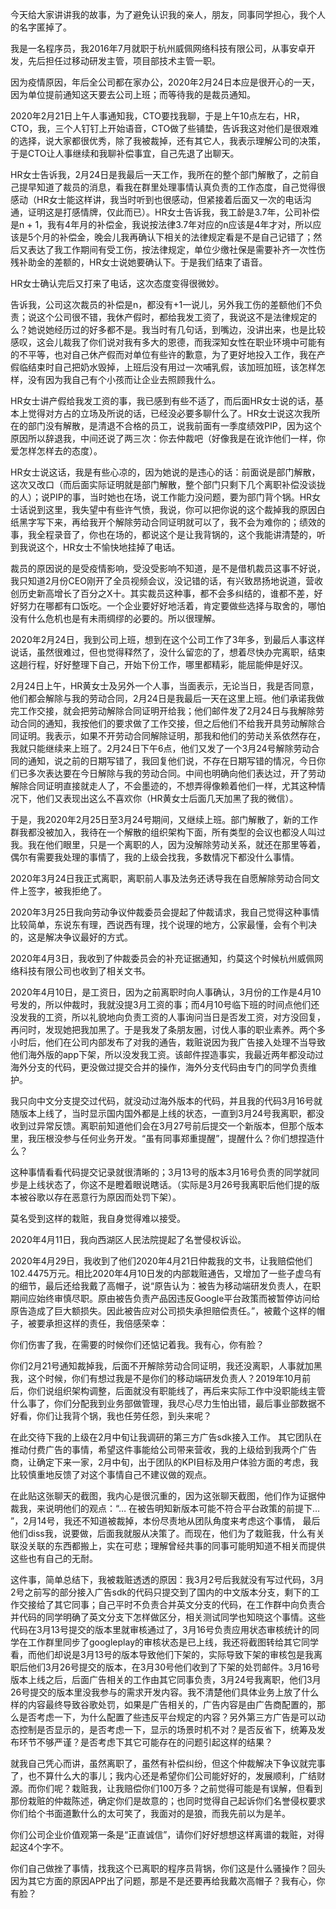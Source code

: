         
今天给大家讲讲我的故事，为了避免认识我的亲人，朋友，同事同学担心，我个人的名字匿掉了。




我是一名程序员，我2016年7月就职于杭州威佩网络科技有限公司，从事安卓开发，先后担任过移动研发主管，项目部技术主管一职。



因为疫情原因，年后全公司都在家办公，2020年2月24日本应是很开心的一天，因为单位提前通知这天要去公司上班；而等待我的是裁员通知。



2020年2月21日上午人事通知我，CTO要找我聊，于是上午10点左右，HR，CTO，我，三个人钉钉上开始语音，CTO做了些铺垫，告诉我这对他们是很艰难的选择，说大家都很优秀，除了我被裁掉，还有其它人，我表示理解公司的决策，于是CTO让人事继续和我聊补偿事宜，自己先退了出聊天。



HR女士告诉我，2月24日是我最后一天工作，我所在的整个部门解散了，之前自己提早知道了裁员的消息，看我在群里处理事情认真负责的工作态度，自己觉得很感动（HR女士能这样讲，我当时听到也很感动，但紧接着后面又一次的电话沟通，证明这是打感情牌，仅此而已）。HR女士告诉我，我工龄是3.7年，公司补偿是n + 1，我有4年月的补偿金，我说按法律3.7年对应的n应该是4年才对，所以应该是5个月的补偿金，晚会儿我再确认下相关的法律规定看是不是自己记错了；然后又表达了我工作期间有受工伤，按法律规定，单位少缴社保是需要补齐一次性伤残补助金的差额的，HR女士说她要确认下。于是我们结束了语音。



HR女士确认完后又打来了电话，这次态度变得很微妙。



告诉我，公司这次裁员的补偿是n，都没有+1一说儿，另外我工伤的差额他们不负责；说这个公司很不错，我休产假时，都给我发工资了，我说这不是法律规定的么？她说她经历过的好多都不是。我当时有几句话，到嘴边，没讲出来，也是比较感叹，这会儿裁我了你们说对我有多大的恩德，而我深知女性在职业环境中可能有的不平等，也对自己休产假而对单位有些许的歉意，为了更好地投入工作，我在产假临结束时自己把奶水毁掉，上班后没有用过一次哺乳假，该加班加班，该怎样怎样，没有因为我自己有个小孩而让企业去照顾我什么。



HR女士讲产假给我发工资的事，我已感到有些不适了，而后面HR女士说的话，基本上觉得对方占的立场及所说的话，已经没必要多聊什么了。HR女士说这次我所在的部门没有解散，是清退不合格的员工，说我前面有一季度绩效PIP，因为这个原因所以辞退我，中间还说了两三次：你去仲裁吧（好像我是在讹诈他们一样，你爱怎样怎样去的态度）。



HR女士说这话，我是有些心凉的，因为她说的是违心的话：前面说是部门解散，这次又改口（而后面实际证明就是部门解散，整个部门只剩下几个离职补偿没谈拢的人）；说PIP的事，当时她也在场，说工作能力没问题，要为部门背个锅。HR女士话说到这里，我失望中有些许气愤，我说，你可以把你说的这个裁掉我的原因白纸黑字写下来，再给我开个解除劳动合同证明就可以了，我不会为难你的；绩效的事，我全程录音了，你也在场的，都说这个是让我背锅的，这个我能讲清楚的，听到我说这个，HR女士不愉快地挂掉了电话。



裁员的原因说的是受疫情影响，受没受影响不知道，是不是借机裁员这事不好说，我只知道2月份CEO刚开了全员视频会议，没记错的话，有兴致昂扬地说道，营收创历史新高增长了百分之X十。其实裁员这种事，都不会多纠结的，谁都不差，好好努力在哪都有口饭吃。一个企业要好好地活着，肯定要做些选择与取舍的，哪怕没有什么危机也是有未雨绸缪的必要的。所以很理解。

 
         


2020年2月24日，我到公司上班，想到在这个公司工作了3年多，到最后人事这样说话，虽然很难过，但也觉得释然了，没什么留恋的了，想着尽快办完离职，结束这趟行程，好好整理下自己，开始下份工作，哪里都精彩，能屈能伸是好汉。


2月24日上午，HR黄女士及另外一个人事，当面表示，无论当日，我是否同意，他们都会解除与我的劳动合同，2月24日是我最后一天在这里上班。他们承诺我做完工作交接，就会把劳动解除合同证明开给我；他们邮件发了2月24日与我解除劳动合同的通知，我按他们的要求做了工作交接，但之后他们不给我开具劳动解除合同证明。我表示，如果不开劳动合同解除证明，那我和他们的劳动关系依然存在，我就只能继续来上班了。2月24日下午6点，他们又发了一个3月24号解除劳动合同的通知，说之前的日期写错了，我回复他们说，不存在日期写错的情况，今日你们已多次表达要在今日解除与我的劳动合同。中间也明确向他们表达过，开了劳动解除合同证明直接就走人了，不会墨迹的，不想弄得像赖着他们一样，尤其这种情况下，他们又表现出这么不喜欢你（HR黄女士后面几天加黑了我的微信）。



于是，我2020年2月25日至3月24号期间，又继续上班。部门解散了，新的工作群我都没被加入，我待在一个解散的组织架构下面，所有类型的会议也都没人叫过我。我在他们眼里，只是一个离职的人，因为没解除劳动关系，就还在那里等着，偶尔有需要我处理的事情了，我的上级会找我，多数情况下都没什么事情。



2020年3月24日我正式离职，离职前人事及法务还诱导我在自愿解除劳动合同文件上签字，被我拒绝了。



2020年3月25日我向劳动争议仲裁委员会提起了仲裁请求，我自己觉得这种事情比较简单，东说东有理，西说西有理，找个说理的地方，公家最懂，会有个判决的，这是解决争议最好的方式。



2020年4月3日，我收到了仲裁委员会的补充证据通知，约莫这个时候杭州威佩网络科技有限公司也收到了相关文书。



2020年4月10日，是工资日，因为之前离职时向人事确认，3月份的工作是4月10号发的，所以仲裁时，我就没提3月工资的事；而4月10号临下班的时间点他们还没发我的工资，所以礼貌地向负责工资的人事询问当日是否发工资，对方没回复，再问时，发现她把我加黑了。于是我发了条朋友圈，讨伐人事的职业素养。两个多小时后，他们在公司内部发布了对我的通告，栽赃说因为我广告接入处理不当导致他们海外版的app下架，所以没发我工资。该邮件捏造事实，我最近两年都没动过海外分支的代码，更没做过提交合并的操作，海外分支代码由专门的同学负责维护。





 
        
我只向中文分支提交过代码，就没动过海外版本的代码，并且我的代码3月16号就随版本上线了，当时显示国内国外都是上线的状态，一直到3月24号我离职，都没收到过异常反馈。离职前知道他们会在3月27号前后提交一个新版本，但那个版本里，我压根没参与任何业务开发。“虽有同事郑重提醒”，提醒什么？你们想捏造什么？



这种事情看看代码提交记录就很清晰的；3月13号的版本3月16号负责的同学就同步是上线状态了，你这不是瞪着眼说瞎话。（实际是3月26号我离职后他们提的版本被谷歌以存在恶意行为原因而处罚下架）。



莫名受到这样的栽赃，我自身觉得难以接受。



2020年4月11日，我向西湖区人民法院提起了名誉侵权诉讼。








       
        
2020年4月29日，我收到了他们2020年4月21日仲裁我的文书，让我赔偿他们102.4475万元。相比2020年4月10日发的内部栽赃通告，又增加了一些子虚乌有的细节，最后还给我戴了高帽子，说“原告认为：被告为移动端研发负责人，在职期间应始终审慎尽职。原由被告负责产品因违反Google平台政策而被暂停访问给原告造成了巨大额损失。因此被告应对公司损失承担赔偿责任。”，被戴个这样的帽子，被要承担这样的责任，我倍感荣幸：

你们伤害了我，在需要的时候你们还惦记着我。我有心，你有脸？



你们2月21号通知裁掉我，后面不开解除劳动合同证明，我还没离职，人事就加黑我，这个时候，你们有想过我是不是你们的移动端研发负责人？2019年10月前后，你们说组织架构调整，后面就没有职能线了，再后来实际工作中没职能线主管什么事了，你们分配我到业务部做管理，我尽心尽力生怕出错，最后事业部数据不好看，你们让我背个锅，我也任劳任怨，到头来呢？


在此交待下我的上级在2月中旬让我调研的第三方广告sdk接入工作。 其它团队在推动付费广告的事情，希望这件事能给公司带来营收，我的上级给到我两个广告商，让确定下来一家，2月中旬，出于团队的KPI目标及用户体验方面的考虑，我比较慎重地反馈了对这个事情自己不建议做的观点。

    
      

              
在此贴这张聊天的截图，我内心是很沉重的，因为这张聊天截图，他们作为证据仲裁我，来说明他们的观点：“… 在被告明知新版本可能不符合平台政策的前提下… ”，2月14号，我还不知道被裁掉，本份尽责地从团队角度来考虑这个事情， 最后他们diss我，说要做，后面我就服从决策了。而现在，他们为了栽赃我，什么有关联没关联的东西都搬上，实在可悲；理解曾经共事的同事可能明知道不相关而提供这些也有自己的无耐。



这件事，简单总结下，我被栽赃透透的原因：我3月2号后我就没有写过代码，3月2号之前写的部分接入广告sdk的代码只提交到了国内的中文版本分支，剩下的工作交接给了其它同事；自己平时不负责合并英文分支的代码，在工作群中向负责合并代码的同学明确了英文分支下怎样做区分，相关测试同学也知晓这个事情。这些代码在3月13号提交的版本里就审核通过了，3月16号负责应用状态审核统计的同学在工作群里同步了googleplay的审核状态是已上线，我还将截图转给其它同学看，而他们却说是3月13号的版本导致他们下架的，实际导致下架的审核包是我离职后他们3月26号提交的版本，在3月30号他们收到了下架的处罚邮件。3月16号版本上线之后，后面广告相关的工作由其它同事负责，3月24号我离职，他们3月26号提交的版本里没我参与的需求开发内容。我不清楚他们具体业务上放了什么样的内容最终导致谷歌处罚，如果是广告相关的，广告内容是由广告商配置的，那么是否考虑一下，为什么配置了些违反平台规定的内容？另外第三方广告是可以动态控制是否显示的，是否考虑一下，显示的场景时机不对？是否反省下，统筹及发布环节不够严谨？是否考虑下其它可能存在的问题引起这样的结果？



就我自己凭心而讲，虽然离职了，虽然有补偿纠纷，但这个仲裁解决下争议就完事了，也不算什么大的事儿；我内心还是希望你们公司能好好的，发展顺利，广结财源。而你们呢？栽赃我，让我赔偿你们100万多？之前觉得可能是有误解，但看到那份栽赃的仲裁陈述，确定你们是故意的；也同时觉得自己起诉你们名誉侵权要求你们给个书面道歉什么的太可笑了，我面对的是狼，而我先前以为是羊。



你们公司企业价值观第一条是“正直诚信”，请你们好好想想这样离谱的栽赃，对得起这4个字不。



你们自己做挫了事情，找我这个已离职的程序员背锅，你们这是什么骚操作？回头因为其它方面的原因APP出了问题，那是不是还要再给我戴次高帽子？我有心，你有脸？





